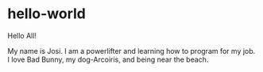 # hello-world

Hello All! 

My name is Josi. I am a powerlifter and learning how to program for my job. I love Bad Bunny, my dog-Arcoiris, and being near the beach.

